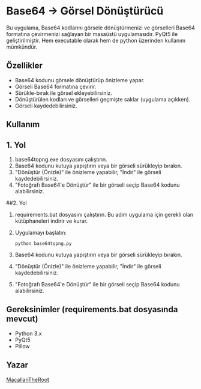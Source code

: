 # Base64 → Görsel Dönüştürücü

Bu uygulama, Base64 kodlarını görsele dönüştürmenizi ve görselleri Base64 formatına çevirmenizi sağlayan bir masaüstü uygulamasıdır. PyQt5 ile geliştirilmiştir. Hem executable olarak hem de python üzerinden kullanım mümkündür.

## Özellikler
- Base64 kodunu görsele dönüştürüp önizleme yapar.
- Görseli Base64 formatına çevirir.
- Sürükle-bırak ile görsel ekleyebilirsiniz.
- Dönüştürülen kodları ve görselleri geçmişte saklar (uygulama açıkken).
- Görseli kaydedebilirsiniz.

## Kullanım

## 1. Yol
1. base64topng.exe dosyasını çalıştırın.
2. Base64 kodunu kutuya yapıştırın veya bir görseli sürükleyip bırakın.
3. "Dönüştür (Önizle)" ile önizleme yapabilir, "İndir" ile görseli kaydedebilirsiniz.
4. "Fotoğrafı Base64'e Dönüştür" ile bir görseli seçip Base64 kodunu alabilirsiniz.

##2. Yol
1. requirements.bat dosyasını çalıştırın. Bu adım uygulama için gerekli olan kütüphaneleri indirir ve kurar.

2. Uygulamayı başlatın:
   ```
   python base64topng.py
   ```
3. Base64 kodunu kutuya yapıştırın veya bir görseli sürükleyip bırakın.
4. "Dönüştür (Önizle)" ile önizleme yapabilir, "İndir" ile görseli kaydedebilirsiniz.
5. "Fotoğrafı Base64'e Dönüştür" ile bir görseli seçip Base64 kodunu alabilirsiniz.

## Gereksinimler (requirements.bat dosyasında mevcut)
- Python 3.x
- PyQt5
- Pillow

## Yazar
[MacallanTheRoot](https://github.com/MacallanTheRoot/)
